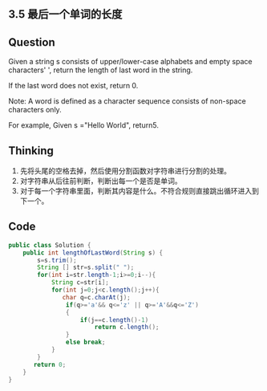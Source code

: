 ## 3.5 最后一个单词的长度

## Question

Given a string s consists of upper/lower-case alphabets and empty space characters' ', return the length of last word in the string.

If the last word does not exist, return 0.

Note: A word is defined as a character sequence consists of non-space characters only.

For example, 
Given s ="Hello World",
return5.



## Thinking

1. 先将头尾的空格去掉，然后使用分割函数对字符串进行分割的处理。
2. 对字符串从后往前判断，判断出每一个是否是单词。
3. 对于每一个字符串里面，判断其内容是什么。不符合规则直接跳出循环进入到下一个。

## Code

```java
public class Solution {
    public int lengthOfLastWord(String s) {
        s=s.trim();
        String [] str=s.split(" ");
        for(int i=str.length-1;i>=0;i--){
            String c=str[i];
            for(int j=0;j<c.length();j++){
               char q=c.charAt(j);
                if(q>='a'&& q<='z' || q>='A'&&q<='Z')
                {
                    if(j==c.length()-1)
                        return c.length();
                } 
                else break;
            }
        }
       return 0; 
    }
}
```

